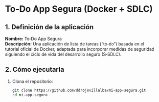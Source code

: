 # To‑Do App Segura (Docker + SDLC)

## 1. Definición de la aplicación
**Nombre:** To‑Do App Segura  
**Descripción:** Una aplicación de lista de tareas (“to‑do”) basada en el tutorial oficial de Docker, adaptada para incorporar medidas de seguridad siguiendo el ciclo de vida del desarrollo seguro (S‑SDLC).

## 2. Cómo ejecutarla
1. Clona el repositorio:
   ```bash
   git clone https://github.com/ddrojovillalba/mi-app-segura.git
   cd mi-app-segura